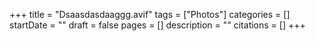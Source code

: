 +++
title = "Dsaasdasdaaggg.avif"
tags = ["Photos"]
categories = []
startDate = ""
draft = false
pages = []
description = ""
citations = []
+++
